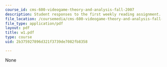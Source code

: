 ```yaml
---
course_id: cms-600-videogame-theory-and-analysis-fall-2007
description: Student responses to the first weekly reading assignment.
file_location: /coursemedia/cms-600-videogame-theory-and-analysis-fall-2007/2b375927896d321f3739de7082fb8358_w1.pdf
file_type: application/pdf
layout: pdf
title: w1.pdf
type: course
uid: 2b375927896d321f3739de7082fb8358

---
```

None